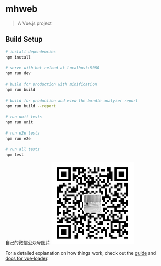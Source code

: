 # mhweb

> A Vue.js project

## Build Setup

``` bash
# install dependencies
npm install

# serve with hot reload at localhost:8080
npm run dev

# build for production with minification
npm run build

# build for production and view the bundle analyzer report
npm run build --report

# run unit tests
npm run unit

# run e2e tests
npm run e2e

# run all tests
npm test
```



自己的微信公众号图片
![image](https://github.com/18792647864/mhweb/blob/master/%E4%B8%AA%E4%BA%BA%E5%BE%AE%E4%BF%A1%E5%85%AC%E4%BC%97%E5%8F%B7.jpg)





For a detailed explanation on how things work, check out the [guide](http://vuejs-templates.github.io/webpack/) and [docs for vue-loader](http://vuejs.github.io/vue-loader).
